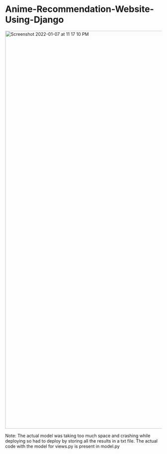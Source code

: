 # Anime-Recommendation-Website-Using-Django
<img width="1280" alt="Screenshot 2022-01-07 at 11 17 10 PM" src="https://user-images.githubusercontent.com/54856352/148613838-2ee3afd6-588a-4cf6-80f9-03d303c2482a.png">

Note: The actual model was taking too much space and crashing while deploying so had to deploy by storing all the results in a txt file. The actual code with the model for views.py is present in model.py
